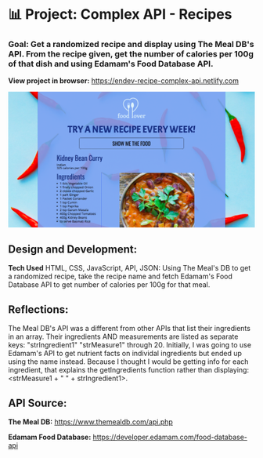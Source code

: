 # 📊 Project: Complex API - Recipes

### Goal: Get a randomized recipe and display using The Meal DB's API. From the recipe given, get the number of calories per 100g of that dish and using Edamam's Food Database API.

**View project in browser:** https://endev-recipe-complex-api.netlify.com

![alt tag](screenshot.png)

## Design and Development:
**Tech Used** HTML, CSS, JavaScript, API, JSON: 
Using The Meal's DB to get a randomized recipe, take the recipe name and fetch Edamam's Food Database API to get number of calories per 100g for that meal.

## Reflections:
The Meal DB's API was a different from other APIs that list their ingredients in an array. Their ingredients AND measurements are listed as separate keys: "strIngredient1" "strMeasure1" through 20. Initially, I was going to use Edamam's API to get nutrient facts on individal ingredients but ended up using the name instead. Because I thought I would be getting info for each ingredient, that explains the getIngredients function rather than displaying: <strMeasure1 + " " + strIngredient1>.

## API Source:
**The Meal DB:** https://www.themealdb.com/api.php

**Edamam Food Database:** https://developer.edamam.com/food-database-api
